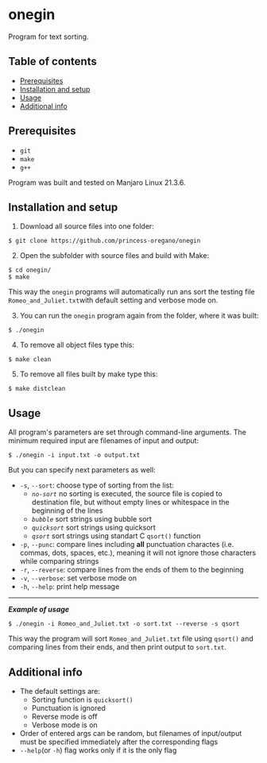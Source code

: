 # onegin
Program for text sorting.

## Table of contents
* [Prerequisites](#prerequisites)
* [Installation and setup](#installation-and-setup)
* [Usage](@usage)
* [Additional info](#additional-info)

## Prerequisites
* `git`
* `make`
* `g++`

Program was built and tested on Manjaro Linux 21.3.6.

## Installation and setup
1. Download all source files into one folder:
```
$ git clone https://github.com/princess-oregano/onegin
```
2. Open the subfolder with source files and build with Make:
```
$ cd onegin/
$ make
```
This way the `onegin` programs will automatically run ans sort 
the testing file `Romeo_and_Juliet.txt`with default 
setting and verbose mode on.

3. You can run the `onegin` program again from the folder, where it was built:
```
$ ./onegin
```
4. To remove all object files type this:
```
$ make clean
```
5. To remove all files built by make type this:
```
$ make distclean
```

## Usage
All program's parameters are set through command-line arguments. 
The minimum required input are filenames of input and output:
```
$ ./onegin -i input.txt -o output.txt
```
But you can specify next parameters as well:
* `-s`, `--sort`: choose type of sorting from the list:
    * *`no-sort`* no sorting is executed, the source file is copied to 
destination file, but without empty lines or 
whitespace in the beginning of the lines
    * *`bubble`* sort strings using bubble sort
    * *`quicksort`* sort strings using quicksort
    * *`qsort`* sort strings using standart C `qsort()` function
* `-p`, `--punc`: compare lines including **all** punctuation charactes
(i.e. commas, dots, spaces, etc.), meaning it will not ignore 
those characters while comparing strings
* `-r`, `--reverse`: compare lines from the ends of them to the beginning
* `-v`, `--verbose`: set verbose mode on
* `-h`, `--help`: print help message
---
***Example of usage***
```
$ ./onegin -i Romeo_and_Juliet.txt -o sort.txt --reverse -s qsort
```
This way the program will sort `Romeo_and_Juliet.txt` file using `qsort()` and
comparing lines from their ends, and then print output to `sort.txt`.

## Additional info
* The default settings are:
  * Sorting function is `quicksort()`
  * Punctuation is ignored
  * Reverse mode is off
  * Verbose mode is on
* Order of entered args can be random, but filenames of input/output must be 
specified immediately after the corresponding flags
* `--help`(or `-h`) flag works only if it is the only flag

